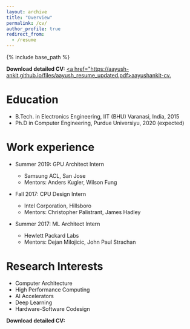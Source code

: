 ```yaml
---
layout: archive
title: "Overview"
permalink: /cv/
author_profile: true
redirect_from:
  - /resume
---
```


{% include base_path %}

**Download detailed CV:**  <u><a href="https://aayush-ankit.github.io/files/aayush_resume_updated.pdf>aayushankit-cv</a>.</u>

Education
======
* B.Tech. in Electronics Engineering, IIT (BHU) Varanasi, India, 2015
* Ph.D in Computer Engineering, Purdue Universiyu, 2020 (expected)

Work experience
======
* Summer 2019: GPU Architect Intern
  * Samsung ACL, San Jose
  * Mentors: Anders Kugler, Wilson Fung

* Fall 2017: CPU Design Intern
  * Intel Corporation, Hillsboro
  * Mentors: Christopher Palistrant, James Hadley

* Summer 2017: ML Architect Intern
  * Hewlett Packard Labs
  * Mentors: Dejan Milojicic, John Paul Strachan

Research Interests
======
* Computer Architecture
* High Performance Computing
* AI Accelerators
* Deep Learning
* Hardware-Software Codesign

**Download detailed CV:**  
